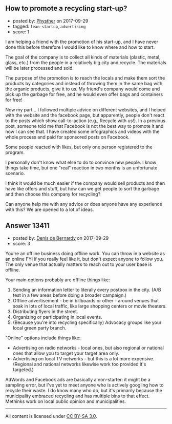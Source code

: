 ## How to promote a recycling start-up?

- posted by: [Physther](https://stackexchange.com/users/3537728/physther) on 2017-09-29
- tagged: `lean-startup`, `advertising`
- score: 1

I am helping a friend with the promotion of his start-up, and I have never done this before therefore I would like to know where and how to start. 

The goal of the company is to collect all kinds of materials (plastic, metal, glass, etc.) from the people in a relatively big city and recycle. The materials will be later processed and sold. 

The purpose of the promotion is to reach the locals and make them sort the products by categories and instead of throwing them in the same bag with the organic products, give it to us. My friend's company would come and pick up the garbage for free, and he would even offer bags and containers for free!

Now my part... I followed multiple advice on different websites, and I helped with the website and the facebook page, but apparently, people don't react to the posts which show call-to-action (e.g., Recycle with us!). In a previous post, someone told me that Facebook is not the best way to promote it and now I can see that. I have created some infographics and videos with the whole process and paid for sponsored posts on Facebook. 

Some people reacted with likes, but only one person registered to the program. 

I personally don't know what else to do to convince new people. I know things take time, but one "real" reaction in two months is an unfortunate scenario. 

I think it would be much easier if the company would sell products and then have like offers and stuff, but how can we get people to sort the garbage and then choose this company for recycling? 

Can anyone help me with any advice or does anyone have any experience with this? We are opened to a lot of ideas. 





## Answer 13411

- posted by: [Denis de Bernardy](https://stackexchange.com/users/182468/denis-de-bernardy) on 2017-09-29
- score: 3

You're an offline business doing offline work. You can throw in a website as an online FYI if you really feel like it, but don't expect anyone to follow you. The only venue that actually matters to reach out to your user base is offline.

Your main options probably are offline things like:

1. Sending an information letter to literally every postbox in the city. (A/B test in a few areas before doing a broader campaign.)
2. Offline advertisement - be in billboards or other - around venues that soak in lots of local traffic, like large shopping centers or movie theaters.
3. Distributing flyers in the street.
4. Organizing or participating in local events.
5. (Because you're into recycling specifically) Advocacy groups like your local green party branch.

"Online" options include things like:

- Advertising on radio networks - local ones, but also regional or national ones that allow you to target your target area only.
- Advertising on local TV networks - but this is a lot more expensive. (Regional and national networks likewise work too provided it's targeted.)

AdWords and Facebook ads are basically a non-starter: it might be a sampling error, but I've yet to meet anyone who is actively googling how to recycle their waste. I do know many who do, but it's primarily because the municipality embraced recycling and has multiple bins to that effect. Methinks work on local public opinion and municipalities.



---

All content is licensed under [CC BY-SA 3.0](https://creativecommons.org/licenses/by-sa/3.0/).
